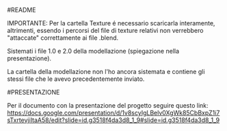 #README 

IMPORTANTE: Per la cartella Texture é necessario scaricarla interamente, altrimenti, essendo i percorsi del file di texture relativi non verrebbero "attaccate" correttamente ai file .blend.

Sistemati i file 1.0 e 2.0 della modellazione (spiegazione nella presentazione).

La cartella della modellazione non l'ho ancora sistemata e contiene gli stessi file che le avevo precedentemente inviato.

#PRESENTAZIONE 

Per il documento con la presentazione del progetto seguire questo link: https://docs.google.com/presentation/d/1v8scyIgLBelv0XgWk85CbBxpZ1i7sTxrtevjiItaA58/edit?slide=id.g3518f4da3d8_1_9#slide=id.g3518f4da3d8_1_9
